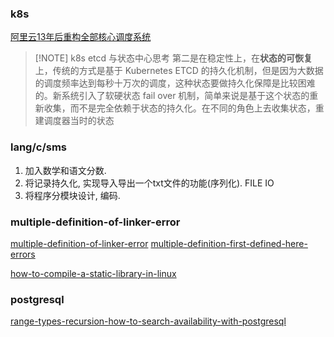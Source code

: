 
### k8s 


[阿里云13年后重构全部核心调度系统](https://developer.aliyun.com/article/881132?utm_content=m_1000336550)


> [!NOTE] k8s etcd 与状态中心思考
> 第二是在稳定性上，在**状态的可恢复**上，传统的方式是基于 Kubernetes ETCD 的持久化机制，但是因为大数据的调度频率达到每秒十万次的调度，这种状态要做持久化保障是比较困难的。新系统引入了软硬状态 fail over 机制，简单来说是基于这个状态的重新收集，而不是完全依赖于状态的持久化。在不同的角色上去收集状态，重建调度器当时的状态



### lang/c/sms

1. 加入数学和语文分数.
2. 将记录持久化, 实现导入导出一个txt文件的功能(序列化).  FILE IO
3. 将程序分模块设计, 编码.


### multiple-definition-of-linker-error

[multiple-definition-of-linker-error](https://stackoverflow.com/questions/17764661/multiple-definition-of-linker-error)
[multiple-definition-first-defined-here-errors](https://stackoverflow.com/questions/30821356/multiple-definition-first-defined-here-errors)

[how-to-compile-a-static-library-in-linux](https://stackoverflow.com/questions/2734719/how-to-compile-a-static-library-in-linux)




### postgresql

[range-types-recursion-how-to-search-availability-with-postgresql](https://www.crunchydata.com/blog/range-types-recursion-how-to-search-availability-with-postgresql)